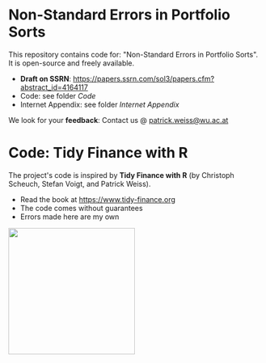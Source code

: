 # Non-Standard Errors in Portfolio Sorts

This repository contains code for: "Non-Standard Errors in Portfolio Sorts". It is open-source and freely available. 

- **Draft on SSRN**: https://papers.ssrn.com/sol3/papers.cfm?abstract_id=4164117
- Code: see folder *Code*
- Internet Appendix: see folder *Internet Appendix*

We look for your **feedback**: Contact us @ [patrick.weiss@wu.ac.at](mailto:patrick.weiss@wu.ac.at?subject=[Github]%20NSEs%20in%20Portfolio%20Sorts)

# Code: Tidy Finance with R

The project's code is inspired by **Tidy Finance with R** (by Christoph Scheuch, Stefan Voigt, and Patrick Weiss).

- Read the book at https://www.tidy-finance.org
- The code comes without guarantees
- Errors made here are my own

[<img class="logo" src="https://www.tidy-finance.org/cover.jpg" align="center" style="width:250px;" />](https://www.tidy-finance.org)
